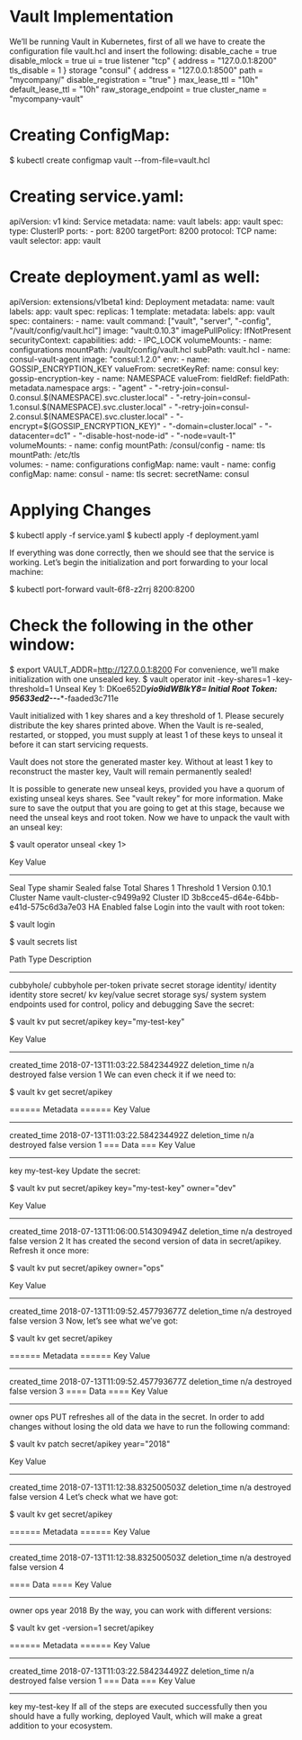 # Vault Implementation
We’ll be running Vault in Kubernetes, first of all we have to create the configuration file vault.hcl and insert the following:
disable_cache = true
disable_mlock = true
ui = true
 listener "tcp" {
  address 	= "127.0.0.1:8200"
  tls_disable = 1
}
 storage "consul" {
  address = "127.0.0.1:8500"
  path    = "mycompany/"
  disable_registration = "true"
}
max_lease_ttl = "10h"
default_lease_ttl = "10h"
raw_storage_endpoint = true
cluster_name = "mycompany-vault"

# Creating ConfigMap:
$ kubectl create configmap vault --from-file=vault.hcl

# Creating service.yaml:

apiVersion: v1
kind: Service
metadata:
  name: vault
  labels:
    app: vault
spec:
  type: ClusterIP
  ports:
    - port: 8200
      targetPort: 8200
      protocol: TCP
      name: vault
  selector:
    app: vault

# Create deployment.yaml as well:

apiVersion: extensions/v1beta1
kind: Deployment
metadata:
  name: vault
  labels:
    app: vault
spec:
  replicas: 1
  template:
    metadata:
      labels:
        app: vault
    spec:
      containers:
      - name: vault
        command: ["vault", "server", "-config", "/vault/config/vault.hcl"]
        image: "vault:0.10.3"
        imagePullPolicy: IfNotPresent
        securityContext:
          capabilities:
            add:
              - IPC_LOCK
        volumeMounts:
          - name: configurations
            mountPath: /vault/config/vault.hcl
            subPath: vault.hcl
      - name: consul-vault-agent
        image: "consul:1.2.0"
        env:
          - name: GOSSIP_ENCRYPTION_KEY
            valueFrom:
              secretKeyRef:
                name: consul
                key: gossip-encryption-key
          - name: NAMESPACE
            valueFrom:
              fieldRef:
                fieldPath: metadata.namespace
        args:
          - "agent"
          - "-retry-join=consul-0.consul.$(NAMESPACE).svc.cluster.local"
          - "-retry-join=consul-1.consul.$(NAMESPACE).svc.cluster.local"
          - "-retry-join=consul-2.consul.$(NAMESPACE).svc.cluster.local"
          - "-encrypt=$(GOSSIP_ENCRYPTION_KEY)"
          - "-domain=cluster.local"
          - "-datacenter=dc1"
          - "-disable-host-node-id"
          - "-node=vault-1"
        volumeMounts:
            - name: config
              mountPath: /consul/config
            - name: tls
              mountPath: /etc/tls  
      volumes:
        - name: configurations
          configMap:
            name: vault
        - name: config
          configMap:
            name: consul
        - name: tls
          secret:
            secretName: consul

# Applying Changes
$ kubectl apply -f service.yaml
$ kubectl apply -f deployment.yaml

If everything was done correctly, then we should see that the service is working. Let’s begin the initialization and port forwarding to your local machine:

$ kubectl port-forward vault-6f8-z2rrj 8200:8200

# Check the following in the other window:
$ export VAULT_ADDR=http://127.0.0.1:8200
For convenience, we’ll make initialization with one unsealed key.
$ vault operator init -key-shares=1 -key-threshold=1
 Unseal Key 1: DKoe652D**************yio9idW******BlkY8=
Initial Root Token: 95633ed2-***-***-***-faaded3c711e
 
Vault initialized with 1 key shares and a key threshold of 1. Please securely
distribute the key shares printed above. When the Vault is re-sealed,
restarted, or stopped, you must supply at least 1 of these keys to unseal it
before it can start servicing requests.
 
Vault does not store the generated master key. Without at least 1 key to
reconstruct the master key, Vault will remain permanently sealed!
 
It is possible to generate new unseal keys, provided you have a quorum of
existing unseal keys shares. See "vault rekey" for more information.
Make sure to save the output that you are going to get at this stage, because we need the unseal keys and root token. Now we have to unpack the vault with an unseal key:

$ vault operator unseal <key 1>
 
Key         	Value
---         	-----
Seal Type   	shamir
Sealed          false
Total Shares    1
Threshold   	1
Version     	0.10.1
Cluster Name    vault-cluster-c9499a92
Cluster ID      3b8cce45-d64e-64bb-e41d-575c6d3a7e03
HA Enabled      false
Login into the vault with root token:

$ vault login <root token>

$ vault secrets list
 
Path          Type     	Description
----          ----     	-----------
cubbyhole/    cubbyhole    per-token private secret storage
identity/ 	identity 	identity store
secret/   	kv       	key/value secret storage
sys/          system   	system endpoints used for control, policy and debugging
Save the secret:

$ vault kv put secret/apikey key="my-test-key"
 
Key              Value
---              -----
created_time 	2018-07-13T11:03:22.584234492Z
deletion_time    n/a
destroyed        false
version          1
We can even check it if we need to:

$ vault kv get secret/apikey
 
====== Metadata ======
Key              Value
---              -----
created_time 	2018-07-13T11:03:22.584234492Z
deletion_time    n/a
destroyed        false
version          1
 === Data ===
Key    Value
---    -----
key    my-test-key
Update the secret:

$ vault kv put secret/apikey key="my-test-key" owner="dev"
 
Key              Value
---              -----
created_time 	2018-07-13T11:06:00.514309494Z
deletion_time    n/a
destroyed        false
version          2
It has created the second version of data in secret/apikey. Refresh it once more:

$ vault kv put secret/apikey owner="ops"
 
Key              Value
---              -----
created_time 	2018-07-13T11:09:52.457793677Z
deletion_time    n/a
destroyed        false
version          3
Now, let’s see what we’ve got:

$ vault kv get secret/apikey
 
====== Metadata ======
Key              Value
---              -----
created_time 	2018-07-13T11:09:52.457793677Z
deletion_time    n/a
destroyed        false
version          3
 ==== Data ====
Key      Value
---      -----
owner    ops
PUT refreshes all of the data in the secret. In order to add changes without losing the old data we have to run the following command:

$ vault kv patch secret/apikey year="2018"
 
Key              Value
---              -----
created_time 	2018-07-13T11:12:38.832500503Z
deletion_time    n/a
destroyed        false
version          4
Let’s check what we have got:

$ vault kv get secret/apikey
 
====== Metadata ======
Key              Value
---              -----
created_time 	2018-07-13T11:12:38.832500503Z
deletion_time    n/a
destroyed        false
version          4
 
==== Data ====
Key      Value
---      -----
owner    ops
year 	2018
By the way, you can work with different versions:

$ vault kv get -version=1 secret/apikey
 
====== Metadata ======
Key              Value
---              -----
created_time 	2018-07-13T11:03:22.584234492Z
deletion_time    n/a
destroyed        false
version          1
 === Data ===
Key    Value
---    -----
key    my-test-key
If all of the steps are executed successfully then you should have a fully working, deployed Vault, which will make a great addition to your ecosystem.